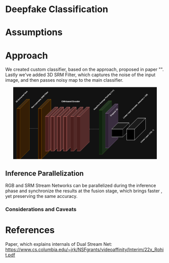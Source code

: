 # Deepfake Classification

# Assumptions

# Approach

We created custom classifier, based on the approach,
proposed in paper "". Lastly we've added 3D SRM Filter, 
which captures the noise of the input image, and then
passes noisy map to the main classifier.

<p align="center">
  <a><img src="https://github.com/LovePelmeni/DeepfakeStream/blob/main/docs/imgs/classification/CNN_CLASSIFIER.png" style="width: 90%; height: 70%"></a>
</p>

## Inference Parallelization 

RGB and SRM Stream Networks can be parallelized
during the inference phase and synchronize the results
at the fusion stage, which brings faster , yet preserving the same accuracy.

### Considerations and Caveats


# References 
Paper, which explains internals of Dual Stream Net: https://www.cs.columbia.edu/~jrk/NSFgrants/videoaffinity/Interim/22x_Rohit.pdf